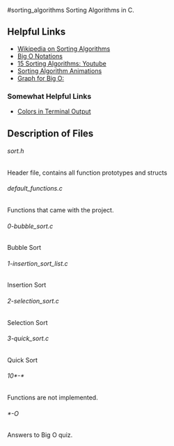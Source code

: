 #sorting_algorithms
Sorting Algorithms in C.

## Helpful Links
* [Wikipedia on Sorting Algorithms](https://en.wikipedia.org/wiki/Sorting_algorithm)
* [Big O Notations](https://www.google.com/search?q=big+o+notation)
* [15 Sorting Algorithms: Youtube](https://www.youtube.com/watch?v=kPRA0W1kECg)
* [Sorting Algorithm Animations](https://www.toptal.com/developers/sorting-algorithms)
* [Graph for Big O:](https://www.desmos.com/calculator)

### Somewhat Helpful Links
* [Colors in Terminal Output](http://stackoverflow.com/questions/3219393/stdlib-and-colored-output-in-c#answer-3219471)

## Description of Files
<h6>sort.h</h6>
Header file, contains all function prototypes and structs

<h6>default_functions.c</h6>
Functions that came with the project.

<h6>0-bubble_sort.c</h6>
Bubble Sort

<h6>1-insertion_sort_list.c</h6>
Insertion Sort

<h6>2-selection_sort.c</h6>
Selection Sort

<h6>3-quick_sort.c</h6>
Quick Sort <not implemented>

<h6>10*-*</h6>
Functions are not implemented.

<h6>*-O</h6>
Answers to Big O quiz.
